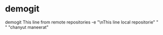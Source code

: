 # demogit
demogit
This line from remote repositories
-e "\nThis line local repositorie"
" "
"chanyut maneerat"
